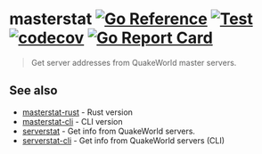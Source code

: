 # masterstat [![Go Reference](https://pkg.go.dev/badge/github.com/vikpe/masterstat.svg)](https://pkg.go.dev/github.com/vikpe/masterstat)  [![Test](https://github.com/vikpe/masterstat/actions/workflows/test.yml/badge.svg?branch=main)](https://github.com/vikpe/masterstat/actions/workflows/test.yml) [![codecov](https://codecov.io/gh/vikpe/masterstat/branch/main/graph/badge.svg)](https://codecov.io/gh/vikpe/masterstat) [![Go Report Card](https://goreportcard.com/badge/github.com/vikpe/masterstat)](https://goreportcard.com/report/github.com/vikpe/masterstat)

> Get server addresses from QuakeWorld master servers.

## See also
* [masterstat-rust](https://github.com/vikpe/masterstat-rust) - Rust version
* [masterstat-cli](https://github.com/vikpe/masterstat-cli) - CLI version
* [serverstat](https://github.com/vikpe/serverstat) - Get info from QuakeWorld servers.
* [serverstat-cli](https://github.com/vikpe/serverstat-cli) - Get info from QuakeWorld servers (CLI)
